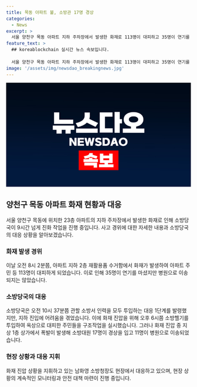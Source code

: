 ```yaml
---
title: 목동 아파트 불, 소방관 17명 경상
categories:
  - News
excerpt: >
  서울 양천구 목동 아파트 지하 주차장에서 발생한 화재로 113명이 대피하고 35명이 연기를 마셨으나 병원 이송은 없었습니다. 소방당국은 10시간 넘는 진화 작업을 벌였고, 화재로 소방대원 17명이 부상했습니다. 소방헬기도 투입되어 옥상으로 대피한 주민들을 구조했습니다. 화재로 소방청장도 현장에서 진압을 지휘 중입니다.
feature_text: >
  ## koreablockchain 실시간 뉴스 속보입니다.

  서울 양천구 목동 아파트 지하 주차장에서 발생한 화재로 113명이 대피하고 35명이 연기를 마셨으나 병원 이송은 없었습니다. 소방당국은 10시간 넘는 진화 작업을 벌였고, 화재로 소방대원 17명이 부상했습니다. 소방헬기도 투입되어 옥상으로 대피한 주민들을 구조했습니다. 화재로 소방청장도 현장에서 진압을 지휘 중입니다.
image: '/assets/img/newsdao_breakingnews.jpg'
---
```


<p><img src="/assets/img/newsdao_breakingnews.jpg" alt="koreablockchain 속보" /></p>

<h2 data-ke-size="size26">양천구 목동 아파트 화재 현황과 대응</h2>

<p data-ke-size="size16">서울 양천구 목동에 위치한 23층 아파트의 지하 주차장에서 발생한 화재로 인해 소방당국이 9시간 넘게 진화 작업을 진행 중입니다. 사고 경위에 대한 자세한 내용과 소방당국의 대응 상황을 알아보겠습니다.</p>

<h3><b>화재 발생 경위</b></h3>

<p data-ke-size="size16">이날 오전 8시 2분쯤, 아파트 지하 2층 재활용품 수거함에서 화재가 발생하여 아파트 주민 등 113명이 대피하게 되었습니다. 이로 인해 35명이 연기를 마셨지만 병원으로 이송되지는 않았습니다.</p>

<h3><b>소방당국의 대응</b></h3>

<p data-ke-size="size16">소방당국은 오전 10시 37분쯤 관할 소방서 인력을 모두 투입하는 대응 1단계를 발령했지만, 지하 진입에 어려움을 겪었습니다. 이에 화재 진압을 위해 오후 6시쯤 소방헬기를 투입하여 옥상으로 대피한 주민들을 구조작업을 실시했습니다. 그러나 화재 진압 중 지상 1층 상가에서 폭발이 발생해 소방대원 17명이 경상을 입고 11명이 병원으로 이송되었습니다.</p>

<h3><b>현장 상황과 대응 지휘</b></h3>

<p data-ke-size="size16">화재 진압 상황을 지휘하고 있는 남화영 소방청장도 현장에서 대응하고 있으며, 현장 상황의 계속적인 모니터링과 안전 대책 마련이 진행 중입니다.</p>

